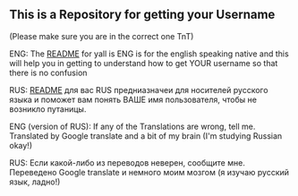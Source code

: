 ## This is a Repository for getting your Username
(Please make sure you are in the correct one TnT)


ENG:
The [README](https://github.com/NukaNekoTTV/Getting-a-Username-VS-Code-/blob/main/README%20ENG.md) for yall is ENG is for the english speaking native and this will help you in getting to understand how to get YOUR username so that there is no confusion

RUS:
[README](https://github.com/NukaNekoTTV/Getting-a-Username-VS-Code-/blob/main/ПРОЧИТАЙТЕ%20МЕНЯ%20(РУСЬ).md) для вас RUS предниазначеи для носителей русского языка и поможет вам понять ВАШЕ имя пользователя, чтобы не возникло путаницы.

ENG (version of RUS): If any of the Translations are wrong, tell me.
Translated by Google translate and a bit of my brain (I'm studying Russian okay!)

RUS: Если какой-либо из переводов неверен, сообщите мне.
Переведено Google translate и немного моим мозгом (я изучаю русский язык, ладно!)
